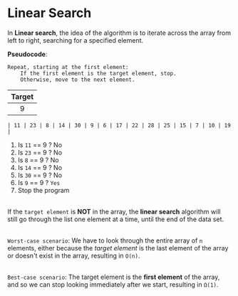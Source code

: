 # Linear Search
In **Linear search**, the idea of the algorithm is to iterate across the array from left to right, searching for a specified element.

**Pseudocode**:
```
Repeat, starting at the first element:
    If the first element is the target element, stop.
    Otherwise, move to the next element.
```
|Target|
|:-:|
|9|
```
| 11 | 23 | 8 | 14 | 30 | 9 | 6 | 17 | 22 | 28 | 25 | 15 | 7 | 10 | 19 |
``` 
1. Is `11` == 9 ? No
2. Is `23` == 9 ? No
3. Is `8` == 9 ? No
4. Is `14` == 9 ? No
5. Is `30` == 9 ? No
6. Is `9` == 9 ? `Yes`
7. Stop the program
<br><br>

If the `target element` is **NOT** in the array, the **linear search** algorithm will still go through the list one element at a time, until the end of the data set.
<br><br>

`Worst-case scenario`: We have to look through the entire array of `n` elements, either because the *target element* is the last element of the array or doesn't exist in the array, resulting in `O(n)`.
<br><br>

`Best-case scenario`: The target element is the **first element** of the array, and so we can stop looking immediately after we start, resulting in `Ω(1)`.